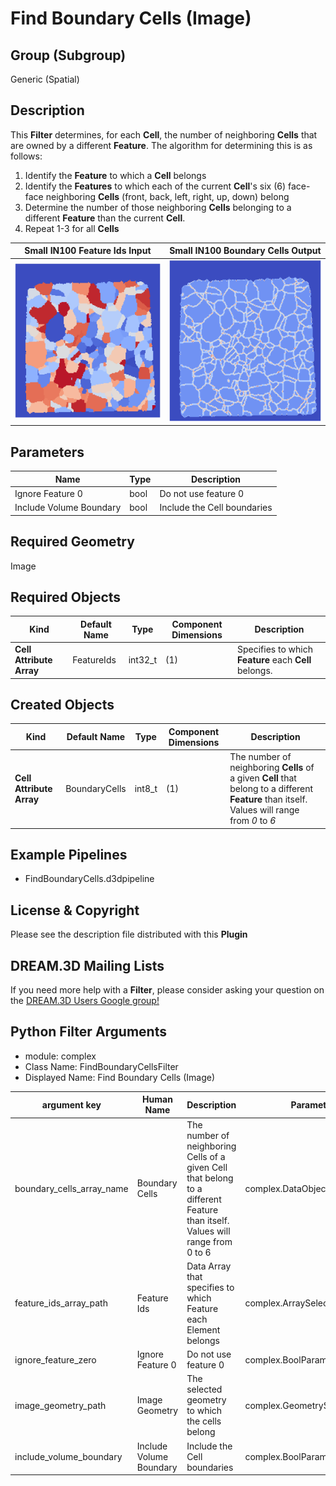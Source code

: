 # Find Boundary Cells (Image)


## Group (Subgroup)

Generic (Spatial)

## Description

This **Filter** determines, for each **Cell**, the number of neighboring **Cells** that are owned by a different **Feature**.  The algorithm for determining this is as follows: 

1. Identify the **Feature** to which a **Cell** belongs
2. Identify the **Features** to which each of the current **Cell**'s six (6) face-face neighboring **Cells** (front, back, left, right, up, down) belong
3. Determine the number of those neighboring **Cells** belonging to a different **Feature** than the current **Cell**. 
4. Repeat 1-3 for all **Cells**


| Small IN100 Feature Ids Input | Small IN100 Boundary Cells Output |
|--|--|
| ![Feature Ids](Images/FindBoundaryCellsInput.png) | ![Boundary Cells](Images/FindBoundaryCellsOutput.png) |

## Parameters

| Name             | Type | Description |
|------------------|------|-------------|
| Ignore Feature 0 | bool | Do not use feature 0 |
| Include Volume Boundary | bool | Include the Cell boundaries |

## Required Geometry

Image 

## Required Objects

| Kind | Default Name | Type | Component Dimensions | Description |
|------|--------------|------|----------------------|-------------|
| **Cell Attribute Array** | FeatureIds | int32_t | (1) | Specifies to which **Feature** each **Cell** belongs. |

## Created Objects

| Kind | Default Name | Type | Component Dimensions | Description |
|------|--------------|------|----------------------|-------------|
| **Cell Attribute Array** | BoundaryCells | int8_t | (1) | The number of neighboring **Cells** of a given **Cell** that belong to a different **Feature** than itself. Values will range from *0* to *6* |

## Example Pipelines 

+ FindBoundaryCells.d3dpipeline

## License & Copyright

Please see the description file distributed with this **Plugin**

## DREAM.3D Mailing Lists

If you need more help with a **Filter**, please consider asking your question on the [DREAM.3D Users Google group!](https://groups.google.com/forum/?hl=en#!forum/dream3d-users)




## Python Filter Arguments

+ module: complex
+ Class Name: FindBoundaryCellsFilter
+ Displayed Name: Find Boundary Cells (Image)

| argument key | Human Name | Description | Parameter Type |
|--------------|------------|-------------|----------------|
| boundary_cells_array_name | Boundary Cells | The number of neighboring Cells of a given Cell that belong to a different Feature than itself. Values will range from 0 to 6 | complex.DataObjectNameParameter |
| feature_ids_array_path | Feature Ids | Data Array that specifies to which Feature each Element belongs | complex.ArraySelectionParameter |
| ignore_feature_zero | Ignore Feature 0 | Do not use feature 0 | complex.BoolParameter |
| image_geometry_path | Image Geometry | The selected geometry to which the cells belong | complex.GeometrySelectionParameter |
| include_volume_boundary | Include Volume Boundary | Include the Cell boundaries | complex.BoolParameter |

